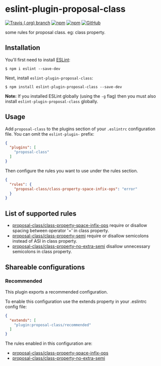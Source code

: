 # eslint-plugin-proposal-class

[![Travis (.org) branch](https://img.shields.io/travis/peakchen90/eslint-plugin-proposal-class/master.svg)](https://travis-ci.org/peakchen90/eslint-plugin-proposal-class)
[![npm](https://img.shields.io/npm/v/eslint-plugin-proposal-class.svg)](https://www.npmjs.com/package/eslint-plugin-proposal-class)
[![npm](https://img.shields.io/npm/dt/eslint-plugin-proposal-class.svg)](https://www.npmjs.com/package/eslint-plugin-proposal-class)
[![GitHub](https://img.shields.io/github/license/mashape/apistatus.svg)](https://github.com/peakchen90/eslint-plugin-proposal-class/blob/master/LICENSE)


some rules for proposal class. eg: class property.


## Installation

You'll first need to install [ESLint](http://eslint.org):

```
$ npm i eslint --save-dev
```

Next, install `eslint-plugin-proposal-class`:

```
$ npm install eslint-plugin-proposal-class --save-dev
```

**Note:** If you installed ESLint globally (using the `-g` flag) then you must also install `eslint-plugin-proposal-class` globally.

## Usage

Add `proposal-class` to the plugins section of your `.eslintrc` configuration file. You can omit the `eslint-plugin-` prefix:

```json
{
  "plugins": [
    "proposal-class"
  ]
}
```


Then configure the rules you want to use under the rules section.

```json
{
  "rules": {
    "proposal-class/class-property-space-infix-ops": "error"
  }
}
```

## List of supported rules

* [proposal-class/class-property-space-infix-ops](./docs/rules/class-property-space-infix-ops.md) require or disallow spacing between operator '=' in class property.
* [proposal-class/class-property-semi](./docs/rules/class-property-semi.md) require or disallow semicolons instead of ASI in class property.
* [proposal-class/class-property-no-extra-semi](./docs/rules/class-property-no-extra-semi.md) disallow unnecessary semicolons in class property.


## Shareable configurations

### Recommended
This plugin exports a recommended configuration.

To enable this configuration use the extends property in your .eslintrc config file:

```json
{
  "extends": [
    "plugin:proposal-class/recommended"
  ]
}
```

The rules enabled in this configuration are:

* [proposal-class/class-property-space-infix-ops](./docs/rules/class-property-space-infix-ops.md)
* [proposal-class/class-property-no-extra-semi](./docs/rules/class-property-no-extra-semi.md)

